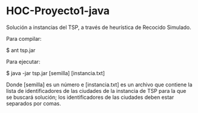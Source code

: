 # HOC-Proyecto1-java
Solución a instancias del TSP, a través de heurística de Recocido Simulado.

Para compilar:

$ ant tsp.jar

Para ejecutar:

$ java -jar tsp.jar [semilla] [instancia.txt]

Donde [semilla] es un número e [instancia.txt] es un archivo que contiene la lista de identificadores
de las ciudades de la instancia de TSP para la que se buscará solución; los identificadores de las ciudades
deben estar separados por comas.
